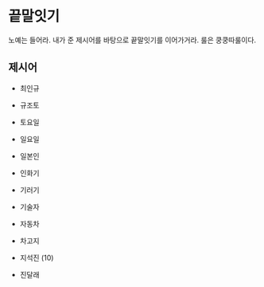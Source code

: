 # 끝말잇기

노예는 들어라. 내가 준 제시어를 바탕으로 끝말잇기를 이어가거라. 룰은 쿵쿵따룰이다.



## 제시어

+ 최인규

* 규조토
* 토요일
* 일요일
* 일본인
* 인화기
* 기러기
* 기술자
* 자동차
* 차고지
* 지석진 (10)

* 진달래